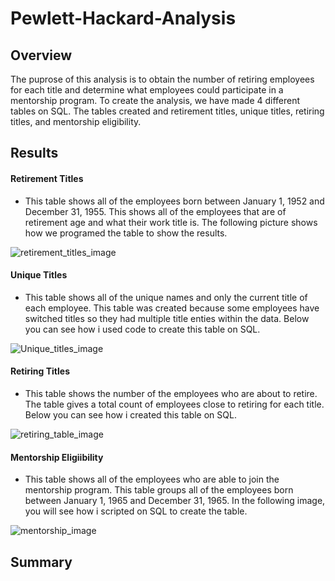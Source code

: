 # Pewlett-Hackard-Analysis



## Overview
The puprose of this analysis is to obtain the number of retiring employees for each title and determine what employees could participate in a mentorship program. To create the analysis, we have made 4 different tables on SQL. The tables created and retirement titles, unique titles, retiring titles, and mentorship eligibility. 



## Results


#### Retirement Titles
- This table shows all of the employees born between January 1, 1952 and December 31, 1955. This shows all of the employees that are of retirement age and what their work title is. The following picture shows how we programed the table to show the results. 

![retirement_titles_image](https://user-images.githubusercontent.com/92598335/145737258-0ca77a69-2be2-4349-a29f-2f5df3d24496.png)

#### Unique Titles
- This table shows all of the unique names and only the current title of each employee. This table was created because some employees have switched titles so they had multiple title enties within the data. Below you can see how i used code to create this table on SQL. 

![Unique_titles_image](https://user-images.githubusercontent.com/92598335/145737274-378fc9a5-17dc-4880-b831-dd9b722db0b4.png)


#### Retiring Titles
- This table shows the number of the employees who are about to retire. The table gives a total count of employees close to retiring for each title. Below you can see how i created this table on SQL. 

![retiring_table_image](https://user-images.githubusercontent.com/92598335/145737284-1da45bb7-e998-4bd5-acb9-4c9cbdad9312.png)

#### Mentorship Eligiibility
- This table shows all of the employees who are able to join the mentorship program. This table groups all of the employees born between January 1, 1965 and December 31, 1965. In the following image, you will see how i scripted on SQL to create the table. 

![mentorship_image](https://user-images.githubusercontent.com/92598335/145737290-b5a92812-926e-496c-86f9-db323d21370a.png)


## Summary

